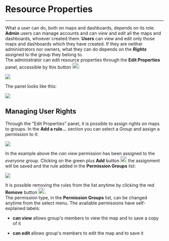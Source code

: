 # Resource Properties
------------------------------

What a user can do, both on maps and dashboards, depends on its role.
<br>
**Admin** users can manage accounts and can *view* and *edit* all the maps and dashboards, whoever created them.
**Users** can view and edit only those maps and dashboards which they have created. If they are neither administrators nor owners, what they can do depends on the ***Rights*** assigned to the group they belong to.
<br>
The administrator can edit resource properties through the **Edit Properties** panel, accessible by this button <img src="../img/edit-map-properties-icon.jpg" style="width:20px;height:20px" />:

<img src="../img/edit-map-properties-map.jpg" style="max-width:350px;"/>

The panel looks like this:

<img src="../img/edit-map-properties-panel.jpg" style="max-width:350px;"/>

## Managing User Rights

Through the "Edit Properties" panel, it is possible to assign rights on maps to groups. In the **Add a rule...** section you can select a *Group* and assign a permission to it:

<img src="../img/select-rule-for-groups.jpg" style="max-width:350px;"/>

In the example above the *can view* permission has been assigned to the *everyone* group. Clicking on the green plus **Add** button <img src="../img/add-rule-icon.jpg" style="width:20px;height:20px" /> the assignment will be saved and the rule added in the **Permission Groups** list:

<img src="../img/permission-rule-added.jpg" style="max-width:350px;"/>

It is possible removing the rules from the list anytime by clicking the red **Remove** button <img src="../img/remove-rule-icon.jpg" style="width:20px;height:20px" />.
<br>
The permission type, in the **Permission Groups** list, can be changed anytime from the select menu.
The available permissions have self-explained labels:

* **can view** allows group's members to view the map and to save a copy of it

* **can edit** allows group's members to edit the map and to save it
